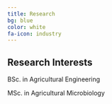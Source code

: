 ```yaml
---
title: Research
bg: blue
color: white
fa-icon: industry
---
```


## Research Interests

<p> BSc. in Agricultural Engineering </p>
<p> MSc. in Agricultural Microbiology </p>